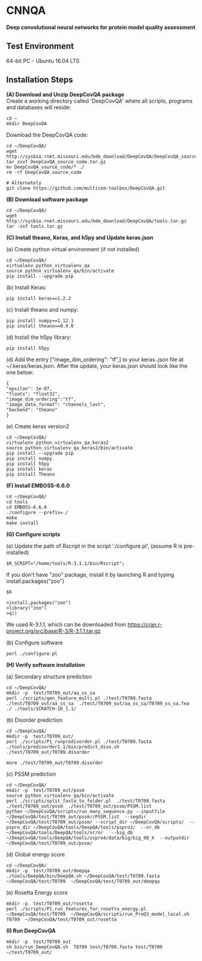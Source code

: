 # CNNQA

**Deep convolutional neural networks for protein model quality assessment**

Test Environment
--------------------------------------------------------------------------------------
64-bit PC - Ubuntu 16.04 LTS


Installation Steps
--------------------------------------------------------------------------------------

**(A) Download and Unzip DeepCovQA package**  
Create a working directory called 'DeepCovQA' where all scripts, programs and databases will reside:
```
cd ~
mkdir DeepCovQA
```
Download the DeepCovQA code:
```
cd ~/DeepCovQA/
wget http://sysbio.rnet.missouri.edu/bdm_download/DeepCovQA/DeepCovQA_source_code.tar.gz
tar zxvf DeepCovQA_source_code.tar.gz
mv DeepCovQA_source_code/* ./
rm -rf DeepCovQA_source_code

# Alternately
git clone https://github.com/multicom-toolbox/DeepCovQA.git
```

**(B) Download software package**  
```
cd ~/DeepCovQA/  
wget http://sysbio.rnet.missouri.edu/bdm_download/DeepCovQA/tools.tar.gz
tar -zxf tools.tar.gz
```

**(C) Install theano, Keras, and h5py and Update keras.json**  


(a) Create python virtual environment (if not installed)
```
cd ~/DeepCovQA/  
virtualenv python_virtualenv_qa
source python_virtualenv_qa/bin/activate
pip install --upgrade pip
```

(b) Install Keras:
```
pip install keras==1.2.2
```

(c) Install theano and numpy: 
```
pip install numpy==1.12.1
pip install theano==0.9.0
```

(d) Install the h5py library:  
```
pip install h5py
```

(d) Add the entry [“image_dim_ordering": "tf”,] to your keras..json file at ~/.keras/keras.json. After the update, your keras.json should look like the one below:  
```
{
"epsilon": 1e-07,
"floatx": "float32",
"image_dim_ordering":"tf",
"image_data_format": "channels_last",
"backend": "theano"
}
```

(e) Create keras version2
```
cd ~/DeepCovQA/  
virtualenv python_virtualenv_qa_keras2
source python_virtualenv_qa_keras2/bin/activate
pip install --upgrade pip
pip install numpy
pip install h5py
pip install keras
pip install Theano
```

**(F) Install EMBOSS-6.6.0**  
```
cd ~/DeepCovQA/
cd tools
cd EMBOSS-6.6.0
./configure --prefix=./
make
make install
```


**(G) Configure scripts**  

(a) Update the path of Rscript in the script './configure.pl', (assume R is pre-installed)
```
$R_SCRIPT="/home/tools/R-3.1.1/bin/Rscript";
```
If you don't have "zoo" package, install it by launching R and typing install.packages("zoo")

```
$R

>install.packages("zoo")
>library("zoo")
>q()
```
We used R-3.1.1, which can be downloaded from https://cran.r-project.org/src/base/R-3/R-3.1.1.tar.gz


(b) Configure software

```
perl ./configure.pl
```

**(H) Verify software installation**  

(a) Secondary structure prediction
```
cd ~/DeepCovQA/  
mkdir -p  test/T0709_out/aa_ss_sa
perl ./scripts/gen_feature_multi.pl ./test/T0709.fasta   ./test/T0709_out/aa_ss_sa  ./test/T0709_out/aa_ss_sa/T0709_ss_sa.fea ./ ./tools/SCRATCH-1D_1.1/
```

(b) Disorder prediction
```
cd ~/DeepCovQA/  
mkdir -p  test/T0709_out/
perl ./scripts/P1_runpredisorder.pl ./test/T0709.fasta ./tools/predisorder1.1/bin/predict_diso.sh ./test/T0709_out/T0709.disorder

more ./test/T0709_out/T0709.disorder
```

(c) PSSM prediction
```
cd ~/DeepCovQA/  
mkdir -p  test/T0709_out/pssm
source python_virtualenv_qa/bin/activate
perl ./scripts/split_fasta_to_folder.pl  ./test/T0709.fasta  ./test/T0709_out/pssm  ./test/T0709_out/pssm/PSSM.list
python ~/DeepCovQA/scripts/run_many_sequence.py --inputfile ~/DeepCovQA/test/T0709_out/pssm//PSSM.list  --seqdir ~/DeepCovQA/test/T0709_out/pssm/ --script_dir ~/DeepCovQA/scripts/  --pspro_dir ~/DeepCovQA/tools/DeepQA/tools/pspro2/  --nr_db ~/DeepCovQA/tools/DeepQA/tools/nr/nr   --big_db ~/DeepCovQA/tools/DeepQA/tools/sspro4/data/big/big_98_X  --outputdir ~/DeepCovQA/test/T0709_out/pssm/
```

(d) Global energy score

```
cd ~/DeepCovQA/  
mkdir -p  test/T0709_out/deepqa
./tools/DeepQA/bin/DeepQA.sh ~/DeepCovQA/test/T0709.fasta ~/DeepCovQA/test/T0709  ~/DeepCovQA/test/T0709_out/deepqa
```

(e) Rosetta Energy score
```
mkdir -p  test/T0709_out/rosetta
perl ./scripts/P1_run_features_for_rosetta_energy.pl ~/DeepCovQA/test/T0709  ~/DeepCovQA/scripts/run_ProQ3_model_local.sh T0709  ~/DeepCovQA/test/T0709_out/rosetta
```

**(I)  Run DeepCovQA**
```
mkdir -p  test/T0709_out
sh bin/run_DeepCovQA.sh  T0709 test/T0709.fasta test/T0709  ~/test/T0709_out/
```
